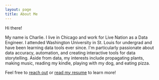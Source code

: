 ```yaml
---
layout: page
title: About Me
---
```


Hi there!

My name is Charlie. I live in Chicago and work for Live Nation as a Data Engineer. I attended Washington University in St. Louis for undergrad and have been learning data tools ever since. I'm particularly passionate about data accuracy, automation, and creating interactive tools for data storytelling. Aside from data, my interests include propagating plants, making music, reading my kindle, playing with my dog, and eating pizza.

Feel free to [reach out](../contact) or [read my resume](../resume) to learn more!
